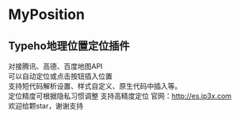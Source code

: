 # MyPosition
## Typeho地理位置定位插件  
对接腾讯、高德、百度地图API  
可以自动定位或点击按钮插入位置  
支持短代码解析设置、样式自定义、原生代码中插入等。  
定位精度可根据隐私习惯调整
支持高精度定位
官网：http://es.ip3x.com    
欢迎给颗star，谢谢支持  


